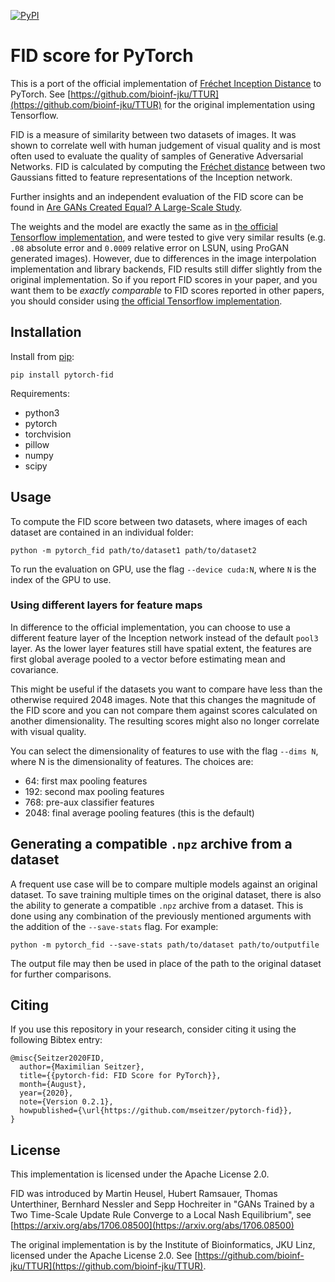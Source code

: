 [![PyPI](https://img.shields.io/pypi/v/pytorch-fid.svg)](https://pypi.org/project/pytorch-fid/)

# FID score for PyTorch

This is a port of the official implementation of [Fréchet Inception Distance](https://arxiv.org/abs/1706.08500) to PyTorch.
See [https://github.com/bioinf-jku/TTUR](https://github.com/bioinf-jku/TTUR) for the original implementation using Tensorflow.

FID is a measure of similarity between two datasets of images.
It was shown to correlate well with human judgement of visual quality and is most often used to evaluate the quality of samples of Generative Adversarial Networks.
FID is calculated by computing the [Fréchet distance](https://en.wikipedia.org/wiki/Fr%C3%A9chet_distance) between two Gaussians fitted to feature representations of the Inception network.

Further insights and an independent evaluation of the FID score can be found in [Are GANs Created Equal? A Large-Scale Study](https://arxiv.org/abs/1711.10337).

The weights and the model are exactly the same as in [the official Tensorflow implementation](https://github.com/bioinf-jku/TTUR), and were tested to give very similar results (e.g. `.08` absolute error and `0.0009` relative error on LSUN, using ProGAN generated images). However, due to differences in the image interpolation implementation and library backends, FID results still differ slightly from the original implementation. So if you report FID scores in your paper, and you want them to be *exactly comparable* to FID scores reported in other papers, you should consider using [the official Tensorflow implementation](https://github.com/bioinf-jku/TTUR).

## Installation

Install from [pip](https://pypi.org/project/pytorch-fid/):

```
pip install pytorch-fid
```

Requirements:
- python3
- pytorch
- torchvision
- pillow
- numpy
- scipy

## Usage

To compute the FID score between two datasets, where images of each dataset are contained in an individual folder:
```
python -m pytorch_fid path/to/dataset1 path/to/dataset2
```

To run the evaluation on GPU, use the flag `--device cuda:N`, where `N` is the index of the GPU to use.

### Using different layers for feature maps

In difference to the official implementation, you can choose to use a different feature layer of the Inception network instead of the default `pool3` layer.
As the lower layer features still have spatial extent, the features are first global average pooled to a vector before estimating mean and covariance.

This might be useful if the datasets you want to compare have less than the otherwise required 2048 images.
Note that this changes the magnitude of the FID score and you can not compare them against scores calculated on another dimensionality.
The resulting scores might also no longer correlate with visual quality.

You can select the dimensionality of features to use with the flag `--dims N`, where N is the dimensionality of features.
The choices are:
- 64:   first max pooling features
- 192:  second max pooling features
- 768:  pre-aux classifier features
- 2048: final average pooling features (this is the default)

## Generating a compatible `.npz` archive from a dataset
A frequent use case will be to compare multiple models against an original dataset.
To save training multiple times on the original dataset, there is also the ability to generate a compatible `.npz` archive from a dataset. This is done using any combination of the previously mentioned arguments with the addition of the `--save-stats` flag. For example:
```
python -m pytorch_fid --save-stats path/to/dataset path/to/outputfile
```

The output file may then be used in place of the path to the original dataset for further comparisons.

## Citing

If you use this repository in your research, consider citing it using the following Bibtex entry:

```
@misc{Seitzer2020FID,
  author={Maximilian Seitzer},
  title={{pytorch-fid: FID Score for PyTorch}},
  month={August},
  year={2020},
  note={Version 0.2.1},
  howpublished={\url{https://github.com/mseitzer/pytorch-fid}},
}
```

## License

This implementation is licensed under the Apache License 2.0.

FID was introduced by Martin Heusel, Hubert Ramsauer, Thomas Unterthiner, Bernhard Nessler and Sepp Hochreiter in "GANs Trained by a Two Time-Scale Update Rule Converge to a Local Nash Equilibrium", see [https://arxiv.org/abs/1706.08500](https://arxiv.org/abs/1706.08500)

The original implementation is by the Institute of Bioinformatics, JKU Linz, licensed under the Apache License 2.0.
See [https://github.com/bioinf-jku/TTUR](https://github.com/bioinf-jku/TTUR).
